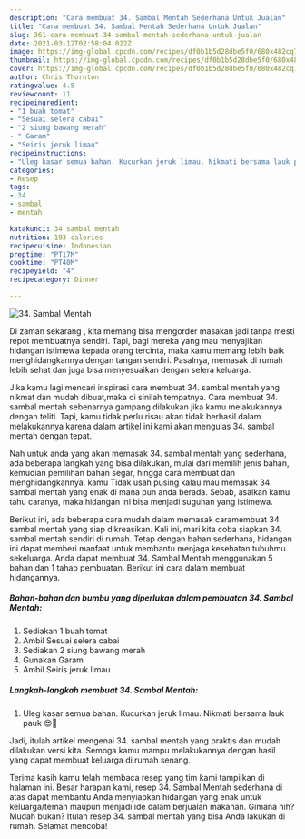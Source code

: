 ```yaml
---
description: "Cara membuat 34. Sambal Mentah Sederhana Untuk Jualan"
title: "Cara membuat 34. Sambal Mentah Sederhana Untuk Jualan"
slug: 361-cara-membuat-34-sambal-mentah-sederhana-untuk-jualan
date: 2021-03-12T02:58:04.022Z
image: https://img-global.cpcdn.com/recipes/df0b1b5d28dbe5f0/680x482cq70/34-sambal-mentah-foto-resep-utama.jpg
thumbnail: https://img-global.cpcdn.com/recipes/df0b1b5d28dbe5f0/680x482cq70/34-sambal-mentah-foto-resep-utama.jpg
cover: https://img-global.cpcdn.com/recipes/df0b1b5d28dbe5f0/680x482cq70/34-sambal-mentah-foto-resep-utama.jpg
author: Chris Thornton
ratingvalue: 4.5
reviewcount: 11
recipeingredient:
- "1 buah tomat"
- "Sesuai selera cabai"
- "2 siung bawang merah"
- " Garam"
- "Seiris jeruk limau"
recipeinstructions:
- "Uleg kasar semua bahan. Kucurkan jeruk limau. Nikmati bersama lauk pauk 😍💖"
categories:
- Resep
tags:
- 34
- sambal
- mentah

katakunci: 34 sambal mentah 
nutrition: 193 calories
recipecuisine: Indonesian
preptime: "PT17M"
cooktime: "PT40M"
recipeyield: "4"
recipecategory: Dinner

---
```



![34. Sambal Mentah](https://img-global.cpcdn.com/recipes/df0b1b5d28dbe5f0/680x482cq70/34-sambal-mentah-foto-resep-utama.jpg)

Di zaman  sekarang , kita memang bisa mengorder masakan jadi tanpa mesti repot membuatnya sendiri. Tapi, bagi mereka yang mau menyajikan hidangan istimewa kepada orang tercinta, maka kamu memang lebih baik menghidangkannya dengan tangan sendiri. Pasalnya, memasak di rumah lebih sehat dan juga bisa menyesuaikan dengan selera keluarga.

Jika kamu lagi mencari inspirasi cara membuat 34. sambal mentah yang nikmat dan mudah dibuat,maka di sinilah tempatnya. Cara membuat 34. sambal mentah  sebenarnya gampang dilakukan jika kamu melakukannya dengan teliti. Tapi, kamu tidak perlu risau akan tidak berhasil dalam melakukannya 
karena dalam artikel ini kami akan mengulas 34. sambal mentah dengan tepat.  



Nah untuk anda yang akan memasak 34. sambal mentah yang sederhana, ada beberapa langkah yang bisa dilakukan, mulai dari memilih jenis bahan, kemudian pemilihan bahan segar, hingga cara membuat dan menghidangkannya. kamu Tidak usah pusing kalau mau memasak 34. sambal mentah yang enak di mana pun anda berada. Sebab, asalkan kamu  tahu caranya, maka hidangan ini bisa menjadi suguhan yang istimewa.

Berikut ini, ada beberapa cara mudah dalam memasak caramembuat 34. sambal mentah yang siap dikreasikan. Kali ini, mari kita coba siapkan 34. sambal mentah sendiri di rumah. Tetap dengan bahan sederhana, hidangan ini dapat memberi manfaat untuk membantu menjaga kesehatan tubuhmu sekeluarga. Anda dapat membuat 34. Sambal Mentah menggunakan 5 bahan dan 1 tahap pembuatan. Berikut ini cara dalam membuat hidangannya.

<!--inarticleads1-->

##### Bahan-bahan dan bumbu yang diperlukan dalam pembuatan 34. Sambal Mentah:

1. Sediakan 1 buah tomat
1. Ambil Sesuai selera cabai
1. Sediakan 2 siung bawang merah
1. Gunakan  Garam
1. Ambil Seiris jeruk limau




<!--inarticleads2-->

##### Langkah-langkah membuat 34. Sambal Mentah:

1. Uleg kasar semua bahan. Kucurkan jeruk limau. Nikmati bersama lauk pauk 😍💖




Jadi, itulah artikel mengenai  34. sambal mentah  yang praktis dan mudah dilakukan versi kita. Semoga kamu mampu melakukannya dengan hasil yang dapat membuat keluarga di rumah senang. 

Terima kasih kamu telah membaca resep yang tim kami tampilkan di halaman ini. Besar harapan kami, resep  34. Sambal Mentah sederhana di atas dapat membantu Anda menyiapkan hidangan yang enak untuk keluarga/teman maupun menjadi ide dalam berjualan makanan. Gimana nih? Mudah bukan? Itulah resep 34. sambal mentah yang bisa Anda lakukan di rumah. Selamat mencoba!

